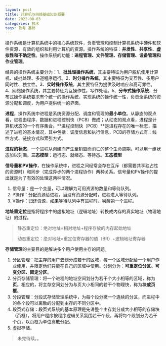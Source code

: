 ```yaml
---
layout: post
title: 计算机与网络基础知识概要
date: 2022-08-03
categories: 技术
tags: 软考 基础 
---
```


操作系统是计算机系统中的核心系统软件，负责管理和控制计算机系统中硬件和软件资源，有效的组织和利用计算机的资源。操作系统的特征：**并发性**、**共享性**、**虚拟性和不确定性**。操作系统的功能：**进程管理、文件管理、存储管理、设备管理和作业管理**。

经典的操作系统主要分为：1、**批处理操作系统**，其主要特征为用户脱机使用计算机、成批处理、多道程序运行。2、**时分操作系统**，其主要特征为交互性、多用户同时性、独立性。3、**实时操作系统**，其主要特征为提供及时响应和高可靠性。4、网络操作系统，其主要特征为互操作性，写作处理。5、**分布式操作系统**，分布式操作系统要求有个统一的操作系统，实现系统的操作统一性，负责全系统的资源分配和调度，为用户提供统一的界面。

**进程**，操作系统中进程是系统资源分配、调度和管理的**最小单位**。从静态的观点看，进程由程序、数据和进程控制快（PCB）做成；从动态的观点看，进程是计算机状态的一个有序集合。**进程控制快（PCB）**是进程存在的唯一标志，描述了进程的基本情况，其中包括：调度信息和执行信息，PCB的存储方式有：线性方式、链接方式和索引方式。

**进程的状态**，一个进程从创建而产生至销毁而消亡的整个生命周期，可以用一组状态加以刻画。**三态模型**：运行态、就绪态、等待态。**五态模型**

**信号量和PV操作**，在操作系统中，进程之间经常会存在互斥（都需要共享独占性的资源时）和同步（完成异步的两个进程协作）两种关系。信号量和PV操作的提出就是为了有效的处理这两种情况。

1. 信号量：是一个变量，可以理解为可用资源的数量和等待队列。
2. P操作：分配资源给进程，当没有资源分配时，进程进入等待队列。
3. V操作：归还资源，如果等待队列中有进程时，唤醒第一个进程。

**地址重定位**是指将程序中的虚拟地址（逻辑地址）转换成内存的真实地址（物理地址）的过程。

> 静态重定位：绝对地址=相对地址+程序存放的内存起始地址
>
> 动态重定位：绝对地址=重定位寄存器的值（BR）+逻辑地址寄存器

**存储管理**的主要目的是解决多个用户使用主存的问题。

1. 分区管理：把主存的用户去划分成若干的区域，每一个区域分配给一个用户作业使用，并限定他们只能在自己的区域中使用。分划分为：**可重定位分区、可变分区、固定分区**。
2. 分页存储管理：将一个进程的地址空间划分为若干个大小相等的区域，称为**页**。相应的，将主存空间划分为与页大小相同的若干个物理快，称为**块或页框**。
3. 分段管理：分段式存储管理系统中，为每个段分撇一个连续的分区，而进程中的各个段可以离散的分配到主存的不同分区中。
4. 段页式存储：段页式系统的基本原理是先讲整个主存划分成大小相等的存储块（页框），将用户程序按程序逻辑关系氛围若干个段，再将每个段划分为若干个页，以页框为单位离散分配。
5. 虚拟存储。

> 未完待续。。